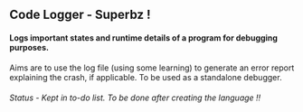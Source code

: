 ## Code Logger - Superbz !

#### Logs important states and runtime details of a program for debugging purposes.
Aims are to use the log file (using some learning) to generate an error report explaining the crash, if applicable. 
To be used as a standalone debugger.

###### Status - Kept in to-do list. To be done after creating the language !!
